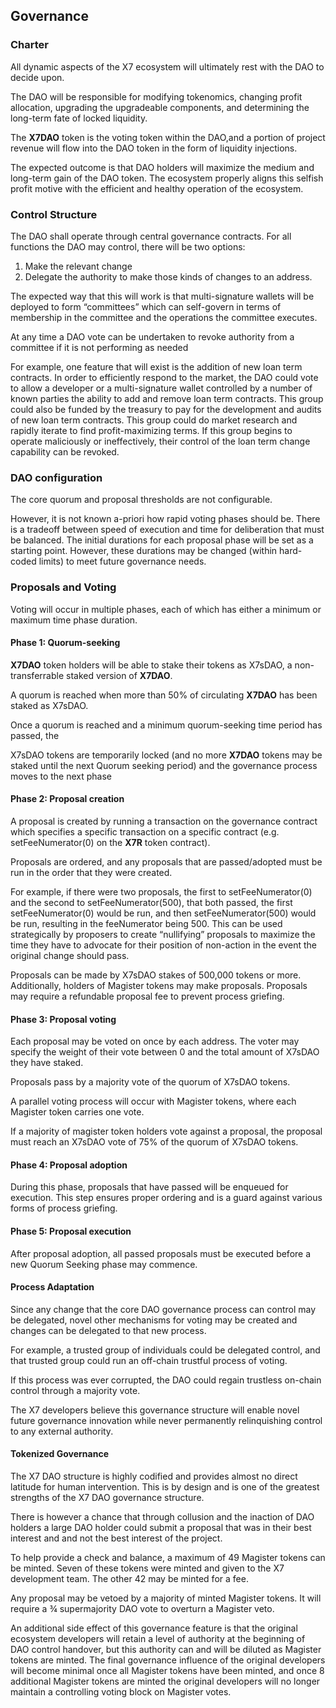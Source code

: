 ## Governance

### Charter

All dynamic aspects of the X7 ecosystem will ultimately rest with the DAO to decide upon.

The DAO will be responsible for modifying tokenomics, changing profit allocation, upgrading the upgradeable components, and determining the long-term fate of locked liquidity.

The **X7DAO** token is the voting token within the DAO,and a portion of project revenue will flow into the DAO token in the form of liquidity injections.

The expected outcome is that DAO holders will maximize the medium and long-term gain of the DAO token. The ecosystem properly aligns this selfish profit motive with the efficient and healthy operation of the ecosystem.

### Control Structure

The DAO shall operate through central governance contracts. For all functions the DAO may control, there will be two options:

1. Make the relevant change
1. Delegate the authority to make those kinds of changes to an address.

The expected way that this will work is that multi-signature wallets will be deployed to form “committees” which can self-govern in terms of membership in the committee and the operations the committee executes.

At any time a DAO vote can be undertaken to revoke authority from a committee if it is not performing as needed

For example, one feature that will exist is the addition of new loan term contracts. In order to efficiently respond to the market, the DAO could vote to allow a developer or a multi-signature wallet controlled by a number of known parties the ability to add and remove loan term contracts. This group could also be funded by the treasury to pay for the development and audits of new loan term contracts. This group could do market research and rapidly iterate to find profit-maximizing terms. If this group begins to operate maliciously or ineffectively, their control of the loan term change capability can be revoked.

### DAO configuration

The core quorum and proposal thresholds are not configurable.

However, it is not known a-priori how rapid voting phases should be. There is a tradeoff between speed of execution and time for deliberation that must be balanced. The initial durations for each proposal phase will be set as a starting point. However, these durations may be changed (within hard-coded limits) to meet future governance needs.

### Proposals and Voting

Voting will occur in multiple phases, each of which has either a minimum or maximum time phase duration.

#### Phase 1: Quorum-seeking

**X7DAO** token holders will be able to stake their tokens as X7sDAO, a non-transferrable staked version of **X7DAO**.

A quorum is reached when more than 50% of circulating **X7DAO** has been staked as X7sDAO.

Once a quorum is reached and a minimum quorum-seeking time period has passed, the

X7sDAO tokens are temporarily locked (and no more **X7DAO** tokens may be staked until the next Quorum seeking period) and the governance process moves to the next phase

#### Phase 2: Proposal creation

A proposal is created by running a transaction on the governance contract which specifies a specific transaction on a specific contract (e.g. setFeeNumerator(0) on the **X7R** token contract).

Proposals are ordered, and any proposals that are passed/adopted must be run in the order that they were created.

For example, if there were two proposals, the first to setFeeNumerator(0) and the second to setFeeNumerator(500), that both passed, the first setFeeNumerator(0) would be run, and then setFeeNumerator(500) would be run, resulting in the feeNumerator being 500. This can be used strategically by proposers to create “nullifying” proposals to maximize the time they have to advocate for their position of non-action in the event the original change should pass.

Proposals can be made by X7sDAO stakes of 500,000 tokens or more. Additionally, holders of Magister tokens may make proposals. Proposals may require a refundable proposal fee to prevent process griefing.

#### Phase 3: Proposal voting

Each proposal may be voted on once by each address. The voter may specify the weight of their vote between 0 and the total amount of X7sDAO they have staked.

Proposals pass by a majority vote of the quorum of X7sDAO tokens.

A parallel voting process will occur with Magister tokens, where each Magister token carries one vote.

If a majority of magister token holders vote against a proposal, the proposal must reach an X7sDAO vote of 75% of the quorum of X7sDAO tokens.

#### Phase 4: Proposal adoption

During this phase, proposals that have passed will be enqueued for execution. This step ensures proper ordering and is a guard against various forms of process griefing.

#### Phase 5: Proposal execution

After proposal adoption, all passed proposals must be executed before a new Quorum Seeking phase may commence.

#### Process Adaptation

Since any change that the core DAO governance process can control may be delegated, novel other mechanisms for voting may be created and changes can be delegated to that new process.

For example, a trusted group of individuals could be delegated control, and that trusted group could run an off-chain trustful process of voting.

If this process was ever corrupted, the DAO could regain trustless on-chain control through a majority vote.

The X7 developers believe this governance structure will enable novel future governance innovation while never permanently relinquishing control to any external authority.

#### Tokenized Governance

The X7 DAO structure is highly codified and provides almost no direct latitude for human intervention. This is by design and is one of the greatest strengths of the X7 DAO governance structure.

There is however a chance that through collusion and the inaction of DAO holders a large DAO holder could submit a proposal that was in their best interest and and not the best interest of the project.

To help provide a check and balance, a maximum of 49 Magister tokens can be minted. Seven of these tokens were minted and given to the X7 development team. The other 42 may be minted for a fee.

Any proposal may be vetoed by a majority of minted Magister tokens. It will require a ¾ supermajority DAO vote to overturn a Magister veto.

An additional side effect of this governance feature is that the original ecosystem developers will retain a level of authority at the beginning of DAO control handover, but this authority can and will be diluted as Magister tokens are minted. The final governance influence of the original developers will become minimal once all Magister tokens have been minted, and once 8 additional Magister tokens are minted the original developers will no longer maintain a controlling voting block on Magister votes.
